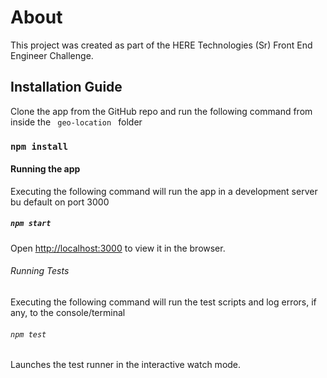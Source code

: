 # About

This project was created as part of the HERE Technologies (Sr) Front End Engineer Challenge.

## Installation Guide

Clone the app from the GitHub repo and run the following command from inside the <code> geo-location </code> folder

### `npm install`

#### Running the app

Executing the following command will run the app in a development server bu default on port 3000

##### `npm start`

Open [http://localhost:3000](http://localhost:3000) to view it in the browser.

###### Running Tests

Executing the following command will run the test scripts and log errors, if any, to the console/terminal

###### `npm test`

Launches the test runner in the interactive watch mode.
